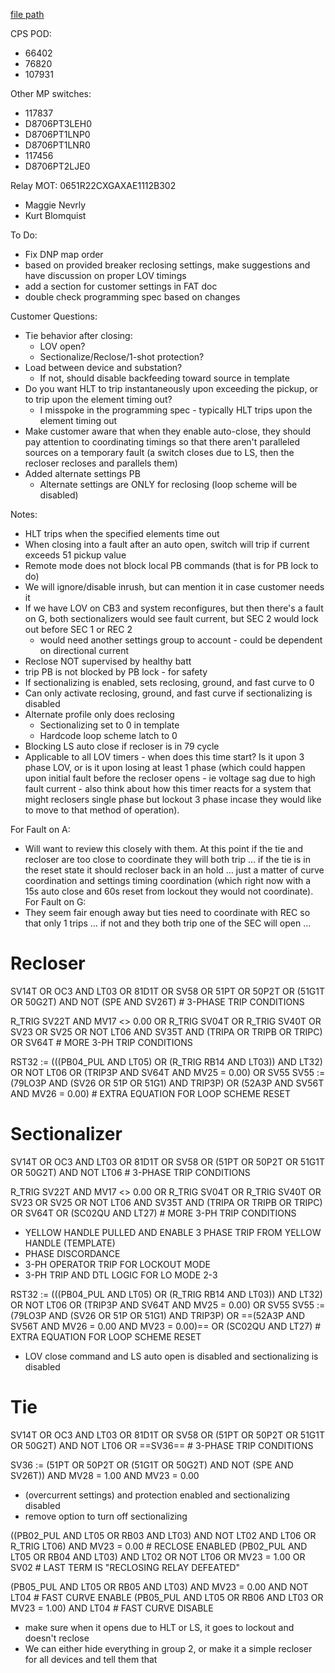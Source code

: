   
[file path](<file:///C:\Users\jnetherton\G&W Electric Co\US-PowerGridAutomation - Documents\_Lazer\121288 - Minnesota Power Co>)  
  
CPS POD:  
- 66402  
- 76820  
- 107931  
  
Other MP switches:  
- 117837  
- D8706PT3LEH0  
- D8706PT1LNP0  
- D8706PT1LNR0  
- 117456  
- D8706PT2LJE0  
  
Relay MOT: 0651R22CXGAXAE1112B302  
  
- Maggie Nevrly  
- Kurt Blomquist  
  
To Do:
- Fix DNP map order
- based on provided breaker reclosing settings, make suggestions and have discussion on proper LOV timings
- add a section for customer settings in FAT doc
- double check programming spec based on changes

Customer Questions:
- Tie behavior after closing:
	- LOV open?
	- Sectionalize/Reclose/1-shot protection?
- Load between device and substation?
	- If not, should disable backfeeding toward source in template
- Do you want HLT to trip instantaneously upon exceeding the pickup, or to trip upon the element timing out?
	- I misspoke in the programming spec - typically HLT trips upon the element timing out
- Make customer aware that when they enable auto-close, they should pay attention to coordinating timings so that there aren't paralleled sources on a temporary fault (a switch closes due to LS, then the recloser recloses and parallels them)
- Added alternate settings PB
	- Alternate settings are ONLY for reclosing (loop scheme will be disabled)

Notes:
- HLT trips when the specified elements time out
- When closing into a fault after an auto open, switch will trip if current exceeds 51 pickup value
- Remote mode does not block local PB commands (that is for PB lock to do)
- We will ignore/disable inrush, but can mention it in case customer needs it
- If we have LOV on CB3 and system reconfigures, but then there's a fault on G, both sectionalizers would see fault current, but SEC 2 would lock out before SEC 1 or REC 2
	- would need another settings group to account - could be dependent on directional current
- Reclose NOT supervised by healthy batt
- trip PB is not blocked by PB lock - for safety
- If sectionalizing is enabled, sets reclosing, ground, and fast curve to 0
- Can only activate reclosing, ground, and fast curve if sectionalizing is disabled
- Alternate profile only does reclosing
	- Sectionalizing set to 0 in template
	- Hardcode loop scheme latch to 0
- Blocking LS auto close if recloser is in 79 cycle
- Applicable to all LOV timers - when does this time start? Is it upon 3 phase LOV, or is it upon losing at least 1 phase (which could happen upon initial fault before the recloser opens - ie voltage sag due to high fault current - also think about how this timer reacts for a system that might reclosers single phase but lockout 3 phase incase they would like to move to that method of operation).


For Fault on A:  
- Will want to review this closely with them. At this point if the tie and recloser are too close to coordinate they will both trip … if the tie is in the reset state it should recloser back in an hold … just a matter of curve coordination and settings timing coordination (which right now with a 15s auto close and 60s reset from lockout they would not coordinate).  
For Fault on G:  
- They seem fair enough away but ties need to coordinate with REC so that only 1 trips … if not and they both trip one of the SEC will open ...
  
  
# Recloser
SV14T OR OC3 AND LT03 OR 81D1T OR SV58 OR 51PT OR 50P2T OR (51G1T OR 50G2T) AND NOT (SPE AND SV26T) # 3-PHASE TRIP CONDITIONS

R_TRIG SV22T AND MV17 <> 0.00 OR R_TRIG SV04T OR R_TRIG SV40T OR SV23 OR SV25 OR NOT LT06 AND SV35T AND (TRIPA OR TRIPB OR TRIPC) OR SV64T # MORE 3-PH TRIP CONDITIONS

RST32 := (((PB04_PUL AND LT05) OR (R_TRIG RB14 AND LT03)) AND LT32) OR NOT LT06 OR (TRIP3P AND SV64T AND MV25 = 0.00) OR SV55
SV55 := (79LO3P AND (SV26 OR 51P OR 51G1) AND TRIP3P) OR (52A3P AND SV56T AND MV26 = 0.00) # EXTRA EQUATION FOR LOOP SCHEME RESET
# Sectionalizer
SV14T OR OC3 AND LT03 OR 81D1T OR SV58 OR (51PT OR 50P2T OR 51G1T OR 50G2T) AND NOT LT06 # 3-PHASE TRIP CONDITIONS

R_TRIG SV22T AND MV17 <> 0.00 OR R_TRIG SV04T OR R_TRIG SV40T OR SV23 OR SV25 OR NOT LT06 AND SV35T AND (TRIPA OR TRIPB OR TRIPC) OR SV64T OR (SC02QU AND LT27) # MORE 3-PH TRIP CONDITIONS
- YELLOW HANDLE PULLED AND ENABLE 3 PHASE TRIP FROM YELLOW HANDLE (TEMPLATE)
- PHASE DISCORDANCE
- 3-PH OPERATOR TRIP FOR LOCKOUT MODE
- 3-PH TRIP AND DTL LOGIC FOR LO MODE 2-3

RST32 := (((PB04_PUL AND LT05) OR (R_TRIG RB14 AND LT03)) AND LT32) OR NOT LT06 OR (TRIP3P AND SV64T AND MV25 = 0.00) OR SV55
SV55 := (79LO3P AND (SV26 OR 51P OR 51G1) AND TRIP3P) OR ==(52A3P AND SV56T AND MV26 = 0.00 AND MV23 = 0.00)== OR (SC02QU AND LT27) # EXTRA EQUATION FOR LOOP SCHEME RESET
- LOV close command and LS auto open is disabled and sectionalizing is disabled
# Tie
SV14T OR OC3 AND LT03 OR 81D1T OR SV58 OR (51PT OR 50P2T OR 51G1T OR 50G2T) AND NOT LT06 OR ==SV36== # 3-PHASE TRIP CONDITIONS

SV36 := (51PT OR 50P2T OR (51G1T OR 50G2T) AND NOT (SPE AND SV26T)) AND MV28 = 1.00 AND MV23 = 0.00
- (overcurrent settings) and protection enabled and sectionalizing disabled
- remove option to turn off sectionalizing

((PB02_PUL AND LT05 OR RB03 AND LT03) AND NOT LT02 AND LT06 OR R_TRIG LT06) AND MV23 = 0.00 # RECLOSE ENABLED
(PB02_PUL AND LT05 OR RB04 AND LT03) AND LT02 OR NOT LT06 OR MV23 = 1.00 OR SV02 # LAST TERM IS "RECLOSING RELAY DEFEATED"

(PB05_PUL AND LT05 OR RB05 AND LT03) AND MV23 = 0.00 AND NOT LT04 # FAST CURVE ENABLE
(PB05_PUL AND LT05 OR RB06 AND LT03 OR MV23 = 1.00) AND LT04 # FAST CURVE DISABLE

- make sure when it opens due to HLT or LS, it goes to lockout and doesn't reclose
- We can either hide everything in group 2, or make it a simple recloser for all devices and tell them that